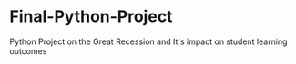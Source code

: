 # Final-Python-Project
Python Project on the Great Recession and It's impact on student learning outcomes
